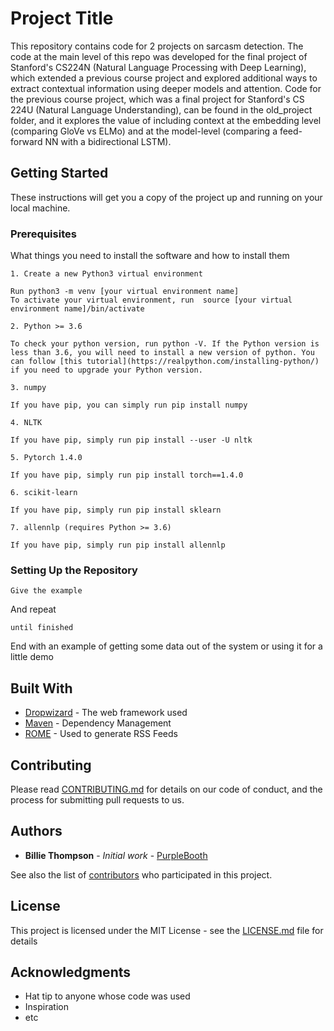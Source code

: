 # Project Title

This repository contains code for 2 projects on sarcasm detection. The code at the main level of this repo was developed for the final project of Stanford's CS224N (Natural Language Processing with Deep Learning), which extended a previous course project and explored additional ways to extract contextual information using deeper models and attention. Code for the previous course project, which was a final project for Stanford's CS 224U (Natural Language Understanding), can be found in the old_project folder, and it explores the value of including context at the embedding level (comparing GloVe vs ELMo) and at the model-level (comparing a feed-forward NN with a bidirectional LSTM).

## Getting Started

These instructions will get you a copy of the project up and running on your local machine.

### Prerequisites

What things you need to install the software and how to install them

```
1. Create a new Python3 virtual environment

Run python3 -m venv [your virtual environment name]
To activate your virtual environment, run  source [your virtual environment name]/bin/activate

2. Python >= 3.6

To check your python version, run python -V. If the Python version is less than 3.6, you will need to install a new version of python. You can follow [this tutorial](https://realpython.com/installing-python/) if you need to upgrade your Python version.

3. numpy

If you have pip, you can simply run pip install numpy

4. NLTK

If you have pip, simply run pip install --user -U nltk

5. Pytorch 1.4.0

If you have pip, simply run pip install torch==1.4.0

6. scikit-learn

If you have pip, simply run pip install sklearn

7. allennlp (requires Python >= 3.6)

If you have pip, simply run pip install allennlp
```

### Setting Up the Repository


```
Give the example
```

And repeat

```
until finished
```

End with an example of getting some data out of the system or using it for a little demo

## Built With

* [Dropwizard](http://www.dropwizard.io/1.0.2/docs/) - The web framework used
* [Maven](https://maven.apache.org/) - Dependency Management
* [ROME](https://rometools.github.io/rome/) - Used to generate RSS Feeds

## Contributing

Please read [CONTRIBUTING.md](https://gist.github.com/PurpleBooth/b24679402957c63ec426) for details on our code of conduct, and the process for submitting pull requests to us.

## Authors

* **Billie Thompson** - *Initial work* - [PurpleBooth](https://github.com/PurpleBooth)

See also the list of [contributors](https://github.com/your/project/contributors) who participated in this project.

## License

This project is licensed under the MIT License - see the [LICENSE.md](LICENSE.md) file for details

## Acknowledgments

* Hat tip to anyone whose code was used
* Inspiration
* etc